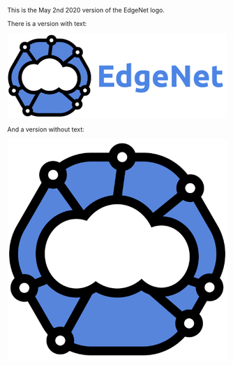 This is the May 2nd 2020 version of the EdgeNet logo.

There is a version with text:

![logo_w_text](edgenet_logo_w_text_100dpi.png "EdgeNet logo with text")

And a version without text:

![logo_no_text](edgenet_logo_No_text_100dpi.png "EdgeNet logo without text")
